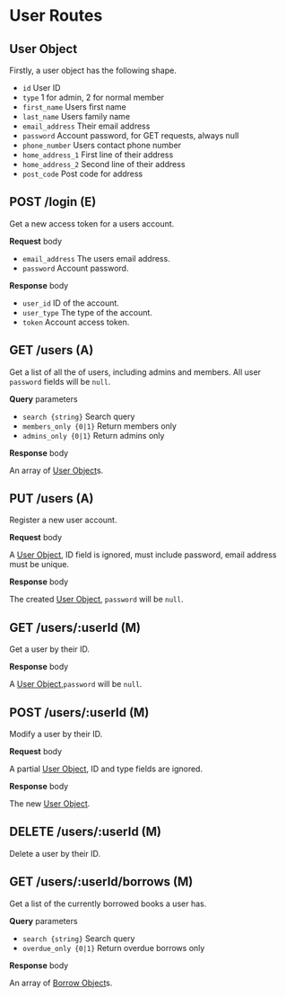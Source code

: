 # User Routes

## User Object

Firstly, a user object has the following shape.

-   `id` User ID
-   `type` 1 for admin, 2 for normal member
-   `first_name` Users first name
-   `last_name` Users family name
-   `email_address` Their email address
-   `password` Account password, for GET requests, always null
-   `phone_number` Users contact phone number
-   `home_address_1` First line of their address
-   `home_address_2` Second line of their address
-   `post_code` Post code for address

## POST /login (E)

Get a new access token for a users account.

**Request** body

-   `email_address` The users email address.
-   `password` Account password.

**Response** body

-   `user_id` ID of the account.
-   `user_type` The type of the account.
-   `token` Account access token.

## GET /users (A)

Get a list of all the of users, including admins and members. All user `password` fields will be `null`.

**Query** parameters

-   `search {string}` Search query
-   `members_only {0|1}` Return members only
-   `admins_only {0|1}` Return admins only

**Response** body

An array of [User Object](#user-object)s.

## PUT /users (A)

Register a new user account.

**Request** body

A [User Object](#user-object), ID field is ignored, must include password, email address must be unique.

**Response** body

The created [User Object](#user-object), `password` will be `null`.

## GET /users/:userId (M)

Get a user by their ID.

**Response** body

A [User Object](#user-object),`password` will be `null`.

## POST /users/:userId (M)

Modify a user by their ID.

**Request** body

A partial [User Object](#user-object), ID and type fields are ignored.

**Response** body

The new [User Object](#user-object).

## DELETE /users/:userId (M)

Delete a user by their ID.

## GET /users/:userId/borrows (M)

Get a list of the currently borrowed books a user has.

**Query** parameters

-   `search {string}` Search query
-   `overdue_only {0|1}` Return overdue borrows only

**Response** body

An array of [Borrow Object](docs/BORROW_ROUTES.md#borrow-object)s.
